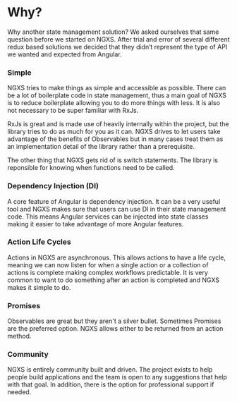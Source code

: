 # Why?

Why another state management solution? We asked ourselves that same question before we started on NGXS. After trial and error of several different redux based solutions we decided that they didn’t represent the type of API we wanted and expected from Angular.

### Simple
NGXS tries to make things as simple and accessible as possible. There can be a lot of boilerplate code in state management, thus a main goal of NGXS is to reduce boilerplate allowing you to do more things with less. It is also not necessary to be super familiar with RxJs.

RxJs is great and is made use of heavily internally within the project, but the library tries to do as much for you as it can. NGXS drives to let users take advantage of the benefits of Observables but in many cases treat them as an implementation detail of the library rather than a prerequisite.

The other thing that NGXS gets rid of is switch statements. The library is reponsible for knowing when functions need to be called.

### Dependency Injection (DI)
A core feature of Angular is dependency injection. It can be a very useful tool and NGXS makes sure that users can use
DI in their state management code. This means Angular services can be injected into state classes making it easier to take advantage of more Angular features.

### Action Life Cycles
Actions in NGXS are asynchronous. This allows actions to have a life cycle,
meaning we can now listen for when a single action or a collection of actions is complete making complex workflows predictable.
It is very common to want to do something after an action is completed and NGXS makes it simple to do.

### Promises
Observables are great but they aren't a silver bullet. Sometimes Promises are the preferred option. NGXS allows either to be returned from an action method.

### Community
NGXS is entirely community built and driven. The project exists to help people build applications and the team is open to any suggestions that help with that goal. In addition, there is the option for professional support if needed.
